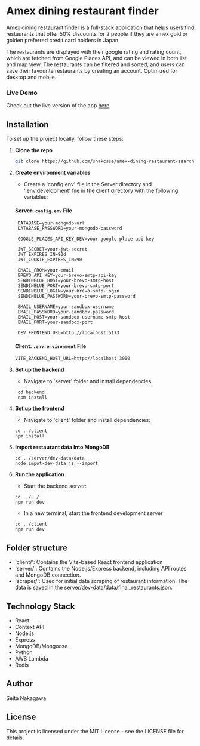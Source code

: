 # Amex dining restaurant finder

Amex dining restaurant finder is a full-stack application that helps users find restaurants that offer 50% discounts for 2 people if they are amex gold or golden preferred credit card holders in Japan.

The restaurants are displayed with their google rating and rating count, which are fetched from Google Places API, and can be viewed in both list and map view. The restaurants can be filtered and sorted, and users can save their favourite restaurants by creating an account. Optimized for desktop and mobile.

### Live Demo

Check out the live version of the app [here](https://amex-dining-restaurant-finder.netlify.app/)

## Installation

To set up the project locally, follow these steps:

1. **Clone the repo**

   ```bash
   git clone https://github.com/snakcsse/amex-dining-restaurant-search
   ```

2. **Create environment variables**

   - Create a 'config.env' file in the Server directory and '.env.development' file in the client directory with the following variables:

   #### Server: `config.env` File

   ```env
    DATABASE=your-mongodb-url
    DATABASE_PASSWORD=your-mongodb-password

    GOOGLE_PLACES_API_KEY_DEV=your-google-place-api-key

    JWT_SECRET=your-jwt-secret
    JWT_EXPIRES_IN=90d
    JWT_COOKIE_EXPIRES_IN=90

    EMAIL_FROM=your-email
    BREVO_API_KEY=your-brevo-smtp-api-key
    SENDINBLUE_HOST=your-brevo-smtp-host
    SENDINBLUE_PORT=your-brevo-smtp-port
    SENDINBLUE_LOGIN=your-brevo-smtp-login
    SENDINBLUE_PASSWORD=your-brevo-smtp-password

    EMAIL_USERNAME=your-sandbox-username
    EMAIL_PASSWORD=your-sandbox-password
    EMAIL_HOST=your-sandbox-username-smtp-host
    EMAIL_PORT=your-sandbox-port

    DEV_FRONTEND_URL=http://localhost:5173
   ```

   #### Client: `.env.environment` File

   ```env
   VITE_BACKEND_HOST_URL=http://localhost:3000
   ```

3. **Set up the backend**

   - Navigate to 'server' folder and install dependencies:

   ```
    cd backend
    npm install
   ```

4. **Set up the frontend**

   - Navigate to 'client' folder and install dependencies:

   ```
   cd ../client
   npm install
   ```

5. **Import restaurant data into MongoDB**

   ```
   cd ../server/dev-data/data
   node impot-dev-data.js --import
   ```

6. **Run the application**

   - Start the backend server:

   ```
   cd ../../
   npm run dev
   ```

   - In a new terminal, start the frontend development server

   ```
   cd ../client
   npm run dev
   ```

## Folder structure

- 'client/': Contains the Vite-based React frontend application
- 'server/': Contains the Node.js/Express backend, including API routes and MongoDB connection.
- 'scraper/': Used for initial data scraping of restaurant information. The data is saved in the server/dev-data/data/final_restaurants.json.

## Technology Stack

- React
- Context API
- Node.js
- Express
- MongoDB/Mongoose
- Python
- AWS Lambda
- Redis

## Author

Seita Nakagawa

## License

This project is licensed under the MIT License - see the LICENSE file for details.
